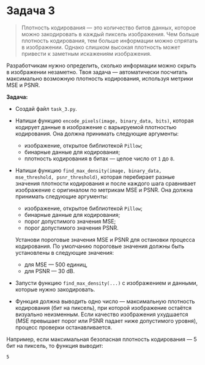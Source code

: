 # Задача 3

>Плотность кодирования — это количество битов данных, которое можно закодировать в каждый пиксель изображения. Чем больше плотность кодирования, тем больше информации можно спрятать в изображении. Однако слишком высокая плотность может привести к заметным искажениям изображения.

Разработчикам нужно определить, сколько информации можно скрыть в изображении незаметно. Твоя задача — автоматически посчитать максимально возможную плотность кодирования, используя метрики MSE и PSNR.

**Задача:**
- Создай файл `task_3.py`.
- Напиши функцию `encode_pixels(image, binary_data, bits)`, которая кодирует данные в изображение с варьируемой плотностью кодирования. Она должна принимать следующие аргументы:
  - изображение, открытое библиотекой `Pillow`;
  - бинарные данные для кодирования;
  - плотность кодирования в битах — целое число от `1` до `8`.


- Напиши функцию `find_max_density(image, binary_data, mse_threshold, psnr_threshold)`, которая перебирает разные значения плотности кодирования и после каждого шага сравнивает изображение с оригиналом по метрикам MSE и PSNR. Она должна принимать следующие аргументы:
  - изображение, открытое библиотекой `Pillow`;
  - бинарные данные для кодирования;
  - порог допустимого значения MSE;
  - порог допустимого значения PSNR.

  Установи пороговые значения MSE и PSNR для остановки процесса кодирования. По умолчанию пороговые значения должны быть установлены в следующие значения:
    - для MSE — 500 единиц,
    - для PSNR — 30 dB.


- Запусти функцию `find_max_density(...)` с изображением и данными, которые нужно закодировать.


- Функция должна выводить одно число — максимальную плотность кодирования (бит на пиксель), при которой изображение остаётся визуально неизменным. Если качество изображения ухудшается (MSE превышает порог или PSNR падает ниже допустимого уровня), процесс проверки останавливается.

Например, если максимальная безопасная плотность кодирования — 5 бит на пиксель, то функция выводит:
  ```text
  5
  ```

